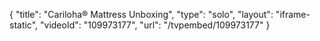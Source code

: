 {
    "title": "Cariloha&reg; Mattress Unboxing",
    "type": "solo",
    "layout": "iframe-static",
    "videoId": "109973177",
    "url": "\/tvpembed\/109973177"
}